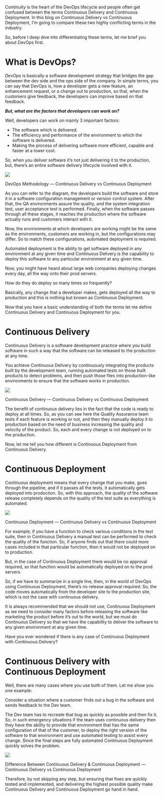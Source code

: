 
Continuity is the heart of the DevOps lifecycle and people often get confused between the terms Continuous Delivery and Continuous Deployment. In this blog on Continuous Delivery vs Continuous Deployment, I’m going to compare these two highly conflicting terms in the industry.

So, before I deep dive into differentiating these terms, let me brief you about DevOps first.

# What is DevOps?

_DevOps_ is basically a software development strategy that bridges the gap between the dev side and the ops side of the company. In simple terms, you can say that DevOps is, how a developer gets a new feature, an enhancement request, or a change out to production, so that, when the customers give feedback, the developers can improve based on that feedback.

**_But, what are the factors that developers can work on?_**

Well, developers can work on mainly 3 important factors:

- The software which is delivered.
- The efficiency and performance of the environment to which the software is delivered.
- Making the process of delivering software more efficient, capable and faster at a lower cost.

So, when you deliver software it’s not just delivering it to the production, but, there’s an entire software delivery lifecycle involved with it.

![](https://miro.medium.com/v2/resize:fit:1050/1*dkoKePHvm0TPJ4txYJO08w.png)

DevOps Methodology — Continuous Delivery vs Continuous Deployment

As you can refer to the diagram, the developers build the software and store it in a software configuration management or version control system. After that, the QA environments assure the quality, and the system integration test, user acceptance test is performed. Finally, when the software passes through all these stages, it reaches the production where the software actually runs and customers interact with it.

Now, the environments at which developers are working might be the same as the environments, customers are working in, but the configurations may differ. So to match these configurations, automated deployment is required.

Automated deployment is the ability to get software deployed in any environment at any given time and Continuous Delivery is the capability to deploy this software to any particular environment at any given time.

Now, you might have heard about large web companies deploying changes every day, all the way onto their prod servers.

How do they do deploy so many times so frequently?

Basically, any change that a developer makes, gets deployed all the way to production and this is nothing but known as Continuous Deployment.

Now that you have a basic understanding of both the terms let me define Continuous Delivery and Continuous Deployment for you.

# Continuous Delivery

Continuous Delivery is a software development practice where you build software in such a way that the software can be released to the production at any time.

You achieve Continuous Delivery by continuously integrating the products built by the development team, running automated tests on those built products to detect problems, and then push those files into production-like environments to ensure that the software works in production.

![](https://miro.medium.com/v2/resize:fit:1050/1*ezjBi1fcKtlkR7sn2iMzuw.png)

Continuous Delivery — Continuous Delivery vs Continuous Deployment

The benefit of continuous delivery lies in the fact that the code is ready to deploy at all times. So, as you can see here the Quality Assurance team tests if each feature is working or not, and then they manually deploy it to production based on the need of business increasing the quality and velocity of the product. So, each and every change is not deployed on to the production.

Now, let me tell you how different is Continuous Deployment from Continuous Delivery.

# Continuous Deployment

Continuous deployment means that every change that you make, goes through the pipeline, and if it passes all the tests, it automatically gets deployed into production. So, with this approach, the quality of the software release completely depends on the quality of the test suite as everything is automated.

![](https://miro.medium.com/v2/resize:fit:1050/1*hvf8TAl2Ty2GHThIKa2Pog.png)

Continuous Deployment — Continuous Delivery vs Continuous Deployment

For example, if you have a function to check various conditions in the test suite, then in Continuous Delivery a manual test can be performed to check the quality of the function. So, if anyone finds out that there could more cases included in that particular function, then it would not be deployed on to production.

But, in the case of Continuous Deployment there would be no approval required, so that function would be automatically deployed on to the prod servers.

So, if we have to summarize in a single line, then, in the world of DevOps using Continuous Deployment, there’s no release approval required. So, the code moves automatically from the developer site to the production site, which is not the case with continuous delivery.

It is always recommended that we should not use, Continuous Deployment as we need to consider many factors before releasing the software like marketing the product before it’s out to the world, but we must do Continuous Delivery so that we have the capability to deliver the software to any given environment at any given time.

Have you ever wondered if there is any case of Continuous Deployment with Continuous Delivery?

# Continuous Delivery with Continuous Deployment

Well, there are many cases where you use both of them. Let me show you one example:

Consider a situation where a customer finds out a bug in the software and sends feedback to the Dev team.

The Dev team has to recreate that bug as quickly as possible and then fix it. So, in such emergency situations if the team uses continuous delivery then they have the ability to provide that environment that has the same configuration of that of the customer, to deploy the right version of the software to that environment and use automated testing to assist every change. Since the final steps are fully automated Continuous Deployment quickly solves the problem.

![](https://miro.medium.com/v2/resize:fit:1050/1*zsOlbJYfhDHYPuZ-eF7Tyg.png)

Difference Between Continuous Delivery & Continuous Deployment — Continuous Delivery vs Continuous Deployment

Therefore, by not skipping any step, but ensuring that fixes are quickly tested and implemented, and delivering the highest possible quality make Continuous Delivery and Continuous Deployment go hand in hand.